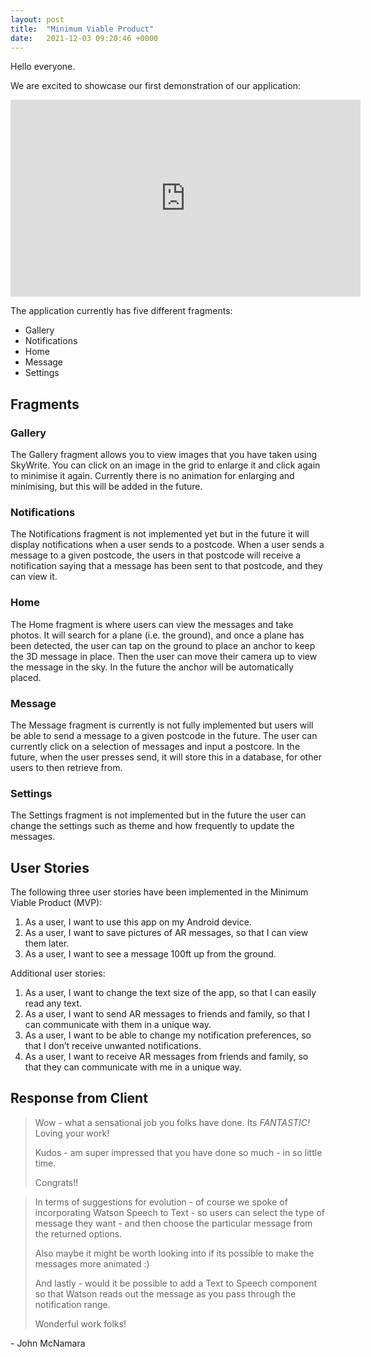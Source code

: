```yaml
---
layout: post
title:  "Minimum Viable Product"
date:   2021-12-03 09:20:46 +0000
---
```

Hello everyone.

We are excited to showcase our first demonstration of our application:

<iframe width="560" height="315" src="https://www.youtube.com/embed/lsZOr8O476I" title="YouTube video player" frameborder="0" allow="accelerometer; autoplay; clipboard-write; encrypted-media; gyroscope; picture-in-picture" allowfullscreen></iframe>

The application currently has five different fragments:
- Gallery
- Notifications
- Home
- Message
- Settings

## Fragments ##
### Gallery ###
The Gallery fragment allows you to view images that you have taken using SkyWrite. You can click on an image in the grid to enlarge it and click again to minimise it again. Currently there is no animation for enlarging and minimising, but this will be added in the future.

### Notifications ###
The Notifications fragment is not implemented yet but in the future it will display notifications when a user sends to a postcode. When a user sends a message to a given postcode, the users in that postcode will receive a notification saying that a message has been sent to that postcode, and they can view it.

### Home ###
The Home fragment is where users can view the messages and take photos. It will search for a plane (i.e. the ground), and once a plane has been detected, the user can tap on the ground to place an anchor to keep the 3D message in place. Then the user can move their camera up to view the message in the sky. In the future the anchor will be automatically placed.

### Message ###
The Message fragment is currently is not fully implemented but users will be able to send a message to a given postcode in the future. The user can currently click on a selection of messages and input a postcore. In the future, when the user presses send, it will store this in a database, for other users to then retrieve from.

### Settings ###
The Settings fragment is not implemented but in the future the user can change the settings such as theme and how frequently to update the messages.

## User Stories ##
The following three user stories have been implemented in the Minimum Viable Product (MVP):
 
1. As a user, I want to use this app on my Android device.
2. As a user, I want to save pictures of AR messages, so that I can view them later.
3. As a user, I want to see a message 100ft up from the ground.

Additional user stories:

1. As a user, I want to change the text size of the app, so that I can easily read any text.
2. As a user, I want to send AR messages to friends and family, so that I can communicate with them in a unique way.
3. As a user, I want to be able to change my notification preferences, so that I don’t receive unwanted notifications.
4. As a user, I want to receive AR messages from friends and family, so that they can communicate with me in a unique way.

## Response from Client ##
> Wow - what a sensational job you folks have done. Its *FANTASTIC!*  Loving your work!
>  
> Kudos - am super impressed that you have done so much - in so little time. 
> 
> Congrats!!

> In terms of suggestions for evolution - of course we spoke of incorporating Watson Speech to Text - so users can select the type of message they want - and then choose the particular message from the returned options.
>
> Also maybe it might be worth looking into if its possible to make the messages more animated :)
>
> And lastly - would it be possible to add a Text to Speech component so that Watson reads out the message as you pass through the notification range. 
>
> Wonderful work folks!

\- John McNamara